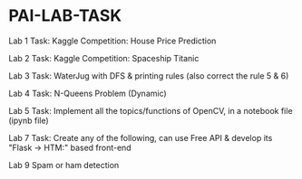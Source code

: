 # PAI-LAB-TASK
Lab 1
Task: Kaggle Competition: House Price Prediction

Lab 2
Task: Kaggle Competition: Spaceship Titanic

Lab 3
Task: WaterJug with DFS & printing rules (also correct the rule 5 & 6)

Lab 4
Task: N-Queens Problem (Dynamic)

Lab 5
Task: Implement all the topics/functions of OpenCV, in a notebook file (ipynb file)

Lab 7 
Task: Create any of the following, can use Free API & develop its "Flask -> HTM:" based front-end

Lab 9 
Spam or ham detection 
